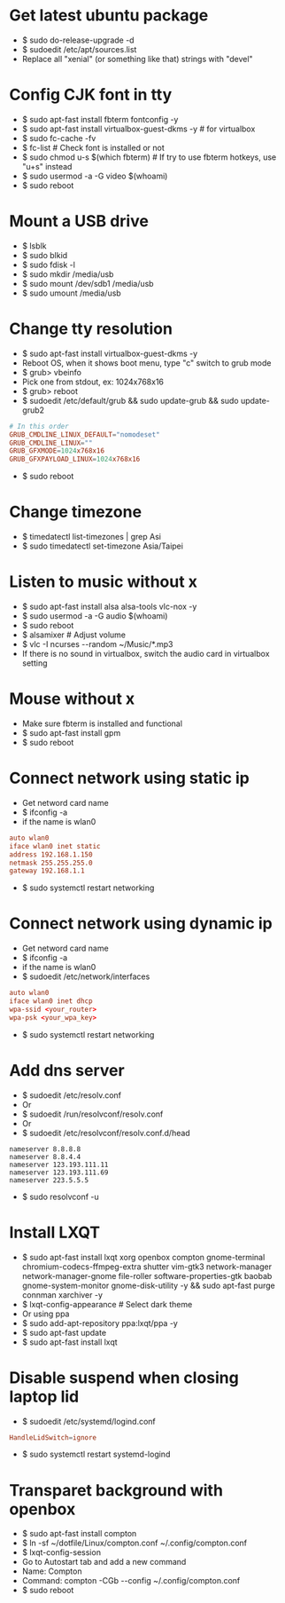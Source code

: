 Get latest ubuntu package
=====
* $ sudo do-release-upgrade -d
* $ sudoedit /etc/apt/sources.list
* Replace all "xenial" (or something like that) strings with "devel"

Config CJK font in tty
=====
* $ sudo apt-fast install fbterm fontconfig -y
* $ sudo apt-fast install virtualbox-guest-dkms -y # for virtualbox
* $ sudo fc-cache -fv
* $ fc-list # Check font is installed or not
* $ sudo chmod u-s $(which fbterm) # If try to use fbterm hotkeys, use "u+s" instead
* $ sudo usermod -a -G video $(whoami)
* $ sudo reboot

Mount a USB drive
=====
* $ lsblk
* $ sudo blkid
* $ sudo fdisk -l
* $ sudo mkdir /media/usb
* $ sudo mount /dev/sdb1 /media/usb
* $ sudo umount /media/usb

Change tty resolution
=====
* $ sudo apt-fast install virtualbox-guest-dkms -y
* Reboot OS, when it shows boot menu, type "c" switch to grub mode
* $ grub> vbeinfo
* Pick one from stdout, ex: 1024x768x16
* $ grub> reboot
* $ sudoedit /etc/default/grub && sudo update-grub && sudo update-grub2
```conf
# In this order
GRUB_CMDLINE_LINUX_DEFAULT="nomodeset"
GRUB_CMDLINE_LINUX=""
GRUB_GFXMODE=1024x768x16
GRUB_GFXPAYLOAD_LINUX=1024x768x16
```
* $ sudo reboot

Change timezone
=====
* $ timedatectl list-timezones | grep Asi
* $ sudo timedatectl set-timezone Asia/Taipei

Listen to music without x
=====
* $ sudo apt-fast install alsa alsa-tools vlc-nox -y
* $ sudo usermod -a -G audio $(whoami)
* $ sudo reboot
* $ alsamixer # Adjust volume
* $ vlc -I ncurses --random ~/Music/\*.mp3
* If there is no sound in virtualbox, switch the audio card in virtualbox setting

Mouse without x
=====
* Make sure fbterm is installed and functional
* $ sudo apt-fast install gpm
* $ sudo reboot

Connect network using static ip
=====
* Get netword card name
* $ ifconfig -a
* if the name is wlan0
```conf
auto wlan0
iface wlan0 inet static
address 192.168.1.150
netmask 255.255.255.0
gateway 192.168.1.1
```
* $ sudo systemctl restart networking

Connect network using dynamic ip
=====
* Get netword card name
* $ ifconfig -a
* if the name is wlan0
* $ sudoedit /etc/network/interfaces
```conf
auto wlan0
iface wlan0 inet dhcp
wpa-ssid <your_router>
wpa-psk <your_wpa_key>
```
* $ sudo systemctl restart networking

Add dns server
=====
* $ sudoedit /etc/resolv.conf
* Or
* $ sudoedit /run/resolvconf/resolv.conf
* Or
* $ sudoedit /etc/resolvconf/resolv.conf.d/head
```resolv
nameserver 8.8.8.8
nameserver 8.8.4.4
nameserver 123.193.111.11
nameserver 123.193.111.69
nameserver 223.5.5.5
```
* $ sudo resolvconf -u

Install LXQT
=====
* $ sudo apt-fast install lxqt xorg openbox compton gnome-terminal chromium-codecs-ffmpeg-extra shutter vim-gtk3 network-manager network-manager-gnome file-roller software-properties-gtk baobab gnome-system-monitor gnome-disk-utility -y && sudo apt-fast purge connman xarchiver -y
* $ lxqt-config-appearance # Select dark theme
* Or using ppa
* $ sudo add-apt-repository ppa:lxqt/ppa -y
* $ sudo apt-fast update
* $ sudo apt-fast install lxqt

Disable suspend when closing laptop lid
=====
* $ sudoedit /etc/systemd/logind.conf
```conf
HandleLidSwitch=ignore
```
* $ sudo systemctl restart systemd-logind

Transparet background with openbox
=====
* $ sudo apt-fast install compton
* $ ln -sf ~/dotfile/Linux/compton.conf ~/.config/compton.conf
* $ lxqt-config-session
* Go to Autostart tab and add a new command
* Name: Compton
* Command: compton -CGb --config ~/.config/compton.conf
* $ sudo reboot

